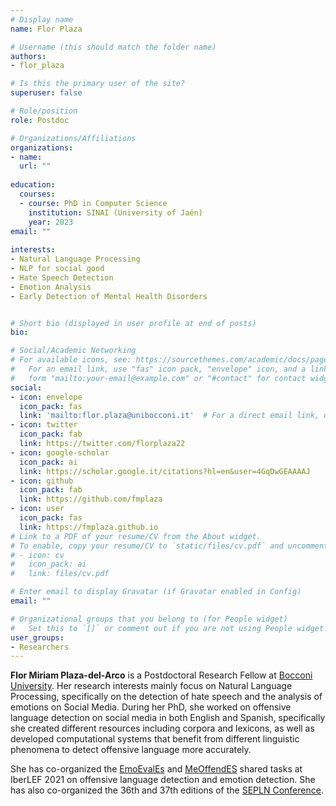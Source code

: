 ```yaml
---
# Display name
name: Flor Plaza 

# Username (this should match the folder name)
authors:
- flor_plaza

# Is this the primary user of the site?
superuser: false

# Role/position
role: Postdoc

# Organizations/Affiliations
organizations:
- name:
  url: ""
  
education:
  courses:
  - course: PhD in Computer Science
    institution: SINAI (University of Jaén) 
    year: 2023
email: ""
    
interests:
- Natural Language Processing
- NLP for social good
- Hate Speech Detection
- Emotion Analysis
- Early Detection of Mental Health Disorders


# Short bio (displayed in user profile at end of posts)
bio:

# Social/Academic Networking
# For available icons, see: https://sourcethemes.com/academic/docs/page-builder/#icons
#   For an email link, use "fas" icon pack, "envelope" icon, and a link in the
#   form "mailto:your-email@example.com" or "#contact" for contact widget.
social:
- icon: envelope
  icon_pack: fas
  link: 'mailto:flor.plaza@unibocconi.it'  # For a direct email link, use "mailto:debora.nozza@unibocconi.it".
- icon: twitter
  icon_pack: fab
  link: https://twitter.com/florplaza22
- icon: google-scholar
  icon_pack: ai
  link: https://scholar.google.it/citations?hl=en&user=4GqDwGEAAAAJ
- icon: github
  icon_pack: fab
  link: https://github.com/fmplaza
- icon: user
  icon_pack: fas
  link: https://fmplaza.github.io
# Link to a PDF of your resume/CV from the About widget.
# To enable, copy your resume/CV to `static/files/cv.pdf` and uncomment the lines below.
# - icon: cv
#   icon_pack: ai
#   link: files/cv.pdf

# Enter email to display Gravatar (if Gravatar enabled in Config)
email: ""

# Organizational groups that you belong to (for People widget)
#   Set this to `[]` or comment out if you are not using People widget.
user_groups:
- Researchers
---
```


**Flor Miriam Plaza-del-Arco** is a Postdoctoral Research Fellow at [Bocconi University](https:\\www.bocconi.it/). Her research interests mainly focus on Natural Language Processing, specifically on the detection of hate speech and the analysis of emotions on Social Media. During her PhD, she worked on offensive language detection on social media in both English and Spanish, specifically she created different resources including corpora and lexicons, as well as developed computational systems that benefit from different linguistic phenomena to detect offensive language more accurately. 

She has co-organized the [EmoEvalEs](https://competitions.codalab.org/competitions/28682) and [MeOffendES](https://competitions.codalab.org/competitions/28679) shared tasks at IberLEF 2021 on offensive language detection and emotion detection. She has also co-organized the 36th and 37th editions of the [SEPLN Conference](http://www.sepln.org/en).
